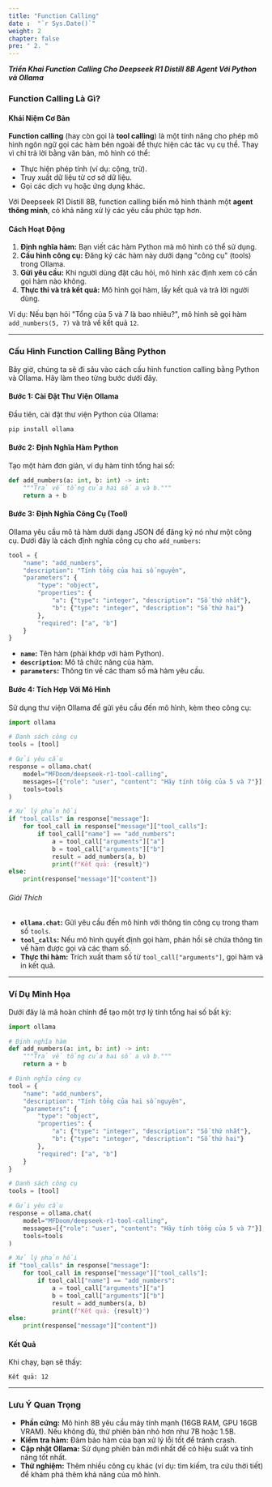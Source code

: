 ```yaml
---
title: "Function Calling"
date :  "`r Sys.Date()`" 
weight: 2
chapter: false
pre: " 2. "
---
```



**_Triển Khai Function Calling Cho Deepseek R1 Distill 8B Agent Với Python và Ollama_**

### Function Calling Là Gì?

#### Khái Niệm Cơ Bản

**Function calling** (hay còn gọi là **tool calling**) là một tính năng cho phép mô hình ngôn ngữ gọi các hàm bên ngoài để thực hiện các tác vụ cụ thể. Thay vì chỉ trả lời bằng văn bản, mô hình có thể:
- Thực hiện phép tính (ví dụ: cộng, trừ).
- Truy xuất dữ liệu từ cơ sở dữ liệu.
- Gọi các dịch vụ hoặc ứng dụng khác.

Với Deepseek R1 Distill 8B, function calling biến mô hình thành một **agent thông minh**, có khả năng xử lý các yêu cầu phức tạp hơn.

#### Cách Hoạt Động

1. **Định nghĩa hàm:** Bạn viết các hàm Python mà mô hình có thể sử dụng.
2. **Cấu hình công cụ:** Đăng ký các hàm này dưới dạng "công cụ" (tools) trong Ollama.
3. **Gửi yêu cầu:** Khi người dùng đặt câu hỏi, mô hình xác định xem có cần gọi hàm nào không.
4. **Thực thi và trả kết quả:** Mô hình gọi hàm, lấy kết quả và trả lời người dùng.

Ví dụ: Nếu bạn hỏi "Tổng của 5 và 7 là bao nhiêu?", mô hình sẽ gọi hàm `add_numbers(5, 7)` và trả về kết quả `12`.

---

### Cấu Hình Function Calling Bằng Python

Bây giờ, chúng ta sẽ đi sâu vào cách cấu hình function calling bằng Python và Ollama. Hãy làm theo từng bước dưới đây.

#### Bước 1: Cài Đặt Thư Viện Ollama

Đầu tiên, cài đặt thư viện Python của Ollama:
```bash
pip install ollama
```

#### Bước 2: Định Nghĩa Hàm Python

Tạo một hàm đơn giản, ví dụ hàm tính tổng hai số:
```python
def add_numbers(a: int, b: int) -> int:
    """Trả về tổng của hai số a và b."""
    return a + b
```

#### Bước 3: Định Nghĩa Công Cụ (Tool)

Ollama yêu cầu mô tả hàm dưới dạng JSON để đăng ký nó như một công cụ. Dưới đây là cách định nghĩa công cụ cho `add_numbers`:
```python
tool = {
    "name": "add_numbers",
    "description": "Tính tổng của hai số nguyên",
    "parameters": {
        "type": "object",
        "properties": {
            "a": {"type": "integer", "description": "Số thứ nhất"},
            "b": {"type": "integer", "description": "Số thứ hai"}
        },
        "required": ["a", "b"]
    }
}
```

- **`name`:** Tên hàm (phải khớp với hàm Python).
- **`description`:** Mô tả chức năng của hàm.
- **`parameters`:** Thông tin về các tham số mà hàm yêu cầu.

#### Bước 4: Tích Hợp Với Mô Hình

Sử dụng thư viện Ollama để gửi yêu cầu đến mô hình, kèm theo công cụ:
```python
import ollama

# Danh sách công cụ
tools = [tool]

# Gửi yêu cầu
response = ollama.chat(
    model="MFDoom/deepseek-r1-tool-calling",
    messages=[{"role": "user", "content": "Hãy tính tổng của 5 và 7"}],
    tools=tools
)

# Xử lý phản hồi
if "tool_calls" in response["message"]:
    for tool_call in response["message"]["tool_calls"]:
        if tool_call["name"] == "add_numbers":
            a = tool_call["arguments"]["a"]
            b = tool_call["arguments"]["b"]
            result = add_numbers(a, b)
            print(f"Kết quả: {result}")
else:
    print(response["message"]["content"])
```

###### Giải Thích
- **`ollama.chat`:** Gửi yêu cầu đến mô hình với thông tin công cụ trong tham số `tools`.
- **`tool_calls`:** Nếu mô hình quyết định gọi hàm, phản hồi sẽ chứa thông tin về hàm được gọi và các tham số.
- **Thực thi hàm:** Trích xuất tham số từ `tool_call["arguments"]`, gọi hàm và in kết quả.

---

### Ví Dụ Minh Họa

Dưới đây là mã hoàn chỉnh để tạo một trợ lý tính tổng hai số bất kỳ:

```python
import ollama

# Định nghĩa hàm
def add_numbers(a: int, b: int) -> int:
    """Trả về tổng của hai số a và b."""
    return a + b

# Định nghĩa công cụ
tool = {
    "name": "add_numbers",
    "description": "Tính tổng của hai số nguyên",
    "parameters": {
        "type": "object",
        "properties": {
            "a": {"type": "integer", "description": "Số thứ nhất"},
            "b": {"type": "integer", "description": "Số thứ hai"}
        },
        "required": ["a", "b"]
    }
}

# Danh sách công cụ
tools = [tool]

# Gửi yêu cầu
response = ollama.chat(
    model="MFDoom/deepseek-r1-tool-calling",
    messages=[{"role": "user", "content": "Hãy tính tổng của 5 và 7"}],
    tools=tools
)

# Xử lý phản hồi
if "tool_calls" in response["message"]:
    for tool_call in response["message"]["tool_calls"]:
        if tool_call["name"] == "add_numbers":
            a = tool_call["arguments"]["a"]
            b = tool_call["arguments"]["b"]
            result = add_numbers(a, b)
            print(f"Kết quả: {result}")
else:
    print(response["message"]["content"])
```

#### Kết Quả
Khi chạy, bạn sẽ thấy:
```
Kết quả: 12
```

---

### Lưu Ý Quan Trọng

- **Phần cứng:** Mô hình 8B yêu cầu máy tính mạnh (16GB RAM, GPU 16GB VRAM). Nếu không đủ, thử phiên bản nhỏ hơn như 7B hoặc 1.5B.
- **Kiểm tra hàm:** Đảm bảo hàm của bạn xử lý lỗi tốt để tránh crash.
- **Cập nhật Ollama:** Sử dụng phiên bản mới nhất để có hiệu suất và tính năng tốt nhất.
- **Thử nghiệm:** Thêm nhiều công cụ khác (ví dụ: tìm kiếm, tra cứu thời tiết) để khám phá thêm khả năng của mô hình.
